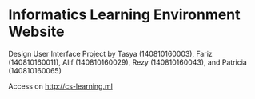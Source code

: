 # Informatics Learning Environment Website
Design User Interface Project by Tasya (140810160003), Fariz (140810160011), Alif (140810160029), Rezy (140810160043), and Patricia (140810160065)

Access on http://cs-learning.ml
